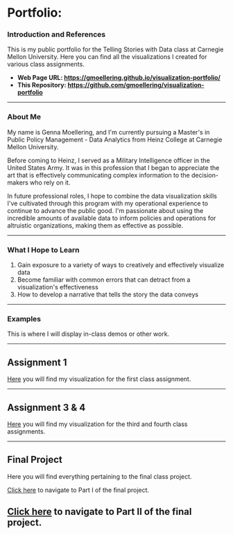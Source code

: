 # Portfolio:

### Introduction and References
This is my public portfolio for the Telling Stories with Data class at Carnegie Mellon University. Here you can find all the visualizations I created for various class assignments.

 - **Web Page URL:  https://gmoellering.github.io/visualization-portfolio/**
 - **This Repository:  https://github.com/gmoellering/visualization-portfolio**

---
### About Me 
My name is Genna Moellering, and I'm currently pursuing a Master's in Public Policy Management - Data Analytics from Heinz College at Carnegie Mellon University. 

Before coming to Heinz, I served as a Military Intelligence officer in the United States Army. It was in this profession that I began to appreciate the art that is effectively communicating complex information to the decision-makers who rely on it. 

In future professional roles, I hope to combine the data visualization skills I've cultivated through this program with my operational experience to continue to advance the public good. I'm passionate about using the incredible amounts of available data to inform policies and operations for altruistic organizations, making them as effective as possible. 

---
### What I Hope to Learn
1. Gain exposure to a variety of ways to creatively and effectively visualize data
2. Become familiar with common errors that can detract from a visualization's effectiveness
3. How to develop a narrative that tells the story the data conveys

---
### Examples
This is where I will display in-class demos or other work.

---
## Assignment 1
[Here](/dataviz2.md) you will find my visualization for the first class assignment.

---
## Assignment 3 & 4
[Here](/assign3&4.md) you will find my visualization for the third and fourth class assignments.

---
## Final Project
Here you will find everything pertaining to the final class project.

[Click here](/part1.md) to navigate to Part I of the final project.

[Click here](/part2.md) to navigate to Part II of the final project.
---
